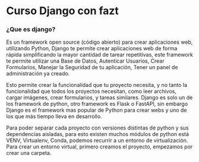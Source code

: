 # Curso Django con fazt

### ¿Que es django?

Es un framework open source (código abierto) para crear aplicaciones web, utilizando Python, Django te permite crear aplicaciones web de forma rápida simplificando la mayor cantidad de tarear repetitivas, este framework te permite utilizar una Base de Datos, Autenticar Usuarios, Crear Formularios, Manejar la Seguridad de tu aplicación, Tener un panel de administración ya creado.

Esto permite crear la funcionalidad que tu proyecto necesita, y no tanto la funcionalidad que todos los proyectos necesitan, como leer archivos, cargar imágenes, crear formularios, y tareas similares. Django es solo un de los framework de python, otro framework es Flask o FastAPI, sin embargo Django es el framework mas popular de Python para crear webs y uno de los que más tiempo lleva en desarrollo.

Para poder separar cada proyecto con versiones distintas de python y sus dependencias aisladas, para esto existen muchos módulos de python está VENV, Virtualenv, Conda, podemos recurrir a un entorno de virtualización. Para crear un entorno virtual, primero creamos el proyecto, empezamos por crear una carpeta.
